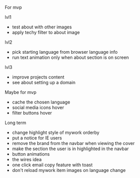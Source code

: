 For mvp

lvl1
- test about with other images
- apply techy filter to about image

lvl2
- pick starting language from browser language info
- run text animation only when about section is on screen

lvl3
- improve projects content
- see about setting up a domain


Maybe for mvp
- cache the chosen language
- social media icons hover
- filter buttons hover

Long term
- change highlight style of mywork orderby
- put a notice for IE users
- remove the brand from the navbar when viewing the cover
- make the section the user is in highlighted in the navbar
- button animations
- the wires idea
- one click email copy feature with toast
- don't reload mywork item images on language change
